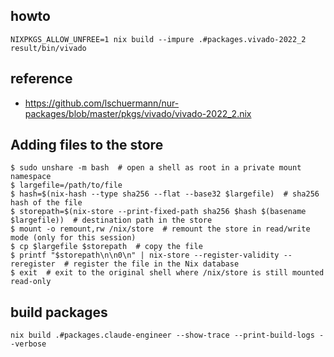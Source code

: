 ## howto

    NIXPKGS_ALLOW_UNFREE=1 nix build --impure .#packages.vivado-2022_2
    result/bin/vivado

## reference
- https://github.com/lschuermann/nur-packages/blob/master/pkgs/vivado/vivado-2022_2.nix

## Adding files to the store 

```
$ sudo unshare -m bash  # open a shell as root in a private mount namespace
$ largefile=/path/to/file
$ hash=$(nix-hash --type sha256 --flat --base32 $largefile)  # sha256 hash of the file
$ storepath=$(nix-store --print-fixed-path sha256 $hash $(basename $largefile))  # destination path in the store
$ mount -o remount,rw /nix/store  # remount the store in read/write mode (only for this session)
$ cp $largefile $storepath  # copy the file
$ printf "$storepath\n\n0\n" | nix-store --register-validity --reregister  # register the file in the Nix database
$ exit  # exit to the original shell where /nix/store is still mounted read-only
```

## build packages
    
    nix build .#packages.claude-engineer --show-trace --print-build-logs --verbose

